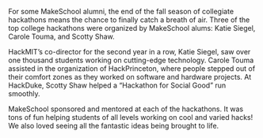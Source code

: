 For some MakeSchool alumni, the end of the fall season of collegiate hackathons means the chance to finally catch a breath of air. Three of the top college hackathons were organized by MakeSchool alums: Katie Siegel, Carole Touma, and Scotty Shaw. 

HackMIT’s co-director for the second year in a row, Katie Siegel, saw over one thousand students working on cutting-edge technology. Carole Touma assisted in the organization of HackPrinceton, where people stepped out of their comfort zones as they worked on software and hardware projects. At HackDuke, Scotty Shaw helped a “Hackathon for Social Good” run smoothly.

MakeSchool sponsored and mentored at each of the hackathons. It was tons of fun helping students of all levels working on cool and varied hacks! We also loved seeing all the fantastic ideas being brought to life.  
